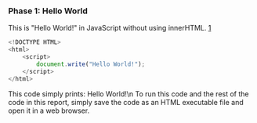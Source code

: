 ### Phase 1: Hello World

This is "Hello World!" in JavaScript without using innerHTML. [1]

```js
<!DOCTYPE HTML>
<html>
	<script>
		document.write("Hello World!");
	</script>
</html>

```
This code simply prints: Hello World!\n
To run this code and the rest of the code in this report, simply save the code 
as an HTML executable file and open it in a web browser.

   [1]: http://chipchapin.com/WebTools/JavaScript/example1-01.html